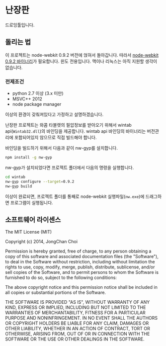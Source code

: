 난장판
===
드로잉툴입니다.


돌리는 법
---
이 프로젝트는 node-webkit 0.9.2 버전에 얹혀서 돌아갑니다.
따라서 [node-webkit 0.9.2 바이너리][1]가 필요합니다.
윈도 전용입니다. 맥이나 리눅스는 아직 지원할 생각이 없습니다.

[1]: https://s3.amazonaws.com/node-webkit/v0.9.2/node-webkit-v0.9.2-win-ia32.zip

### 전제조건

 * python 2.7 이상 (3.x 미만)
 * MSVC++ 2012
 * node package manager

이상의 환경이 갖춰져있다고 가정하고 설명하겠습니다.

난장판 프로젝트는 와콤 타블렛의 필압정보를 받아오기 위해서 wintab api(`Wintab32.dll`)의 바인딩을 제공합니다.
wintab api 바인딩의 바이너리는 버전관리에 포함되어있지 않으므로 직접 빌드해야 합니다.

바인딩을 빌드하기 위해서 다음과 같이 nw-gyp를 설치합니다.

```sh
npm install -g nw-gyp
```

nw-gyp가 설치되었다면 프로젝트 폴더에서 다음의 명령을 실행합니다.

```sh
cd wintab
nw-gyp configure --target=0.9.2
nw-gyp build
```
이상이 완료되면, 프로젝트 폴더를 통째로 node-webkit 실행파일(`nw.exe`)에 드래그하면 프로그램이 실행됩니다.


소프트웨어 라이센스
---
The MIT License (MIT)

Copyright (c) 2014, JongChan Choi

Permission is hereby granted, free of charge, to any person obtaining a copy
of this software and associated documentation files (the "Software"), to deal
in the Software without restriction, including without limitation the rights
to use, copy, modify, merge, publish, distribute, sublicense, and/or sell
copies of the Software, and to permit persons to whom the Software is
furnished to do so, subject to the following conditions:

The above copyright notice and this permission notice shall be included in
all copies or substantial portions of the Software.

THE SOFTWARE IS PROVIDED "AS IS", WITHOUT WARRANTY OF ANY KIND, EXPRESS OR
IMPLIED, INCLUDING BUT NOT LIMITED TO THE WARRANTIES OF MERCHANTABILITY,
FITNESS FOR A PARTICULAR PURPOSE AND NONINFRINGEMENT. IN NO EVENT SHALL THE
AUTHORS OR COPYRIGHT HOLDERS BE LIABLE FOR ANY CLAIM, DAMAGES OR OTHER
LIABILITY, WHETHER IN AN ACTION OF CONTRACT, TORT OR OTHERWISE, ARISING FROM,
OUT OF OR IN CONNECTION WITH THE SOFTWARE OR THE USE OR OTHER DEALINGS IN
THE SOFTWARE.
